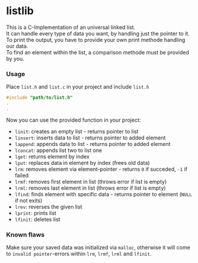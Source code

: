 # listlib

This is a C-Implementation of an universal linked list.\
It can handle every type of data you want, by handling just the pointer to it.\
To print the output, you have to provide your own print methode handling our data.\
To find an element within the list, a comparison methode must be provided by you.

### Usage
Place `list.h` and `list.c` in your project and include `list.h`
```C
#include "path/to/list.h"
.
.
```
Now you can use the provided function in your project:
* `linit`: creates an empty list - returns pointer to list
* `linsert`: inserts data to list - returns pointer to added element
* `lappend`: appends data to list - returns pointer to added element
* `lconcat`: appends list two to list one
* `lget`: returns element by index
* `lput`: replaces data in element by index (frees old data)
* `lrm`: removes element via element-pointer - returns `0` if succeded, `-1` if failed
* `lrmf`: removes first element in list (throws error if list is empty)
* `lrml`: removes last element in list (throws error if list is empty)
* `lfind`: finds element with specific data - returns pointer to element (`NULL` if not exits)
* `lrev`: reverses the given list
* `lprint`: prints list
* `lfinit`: deletes list

### Known flaws
Make sure your saved data was initialized via `malloc`, otherwise it will come to `invalid pointer`-errors within `lrm`, `lrmf`, `lrml` and `lfinit`.